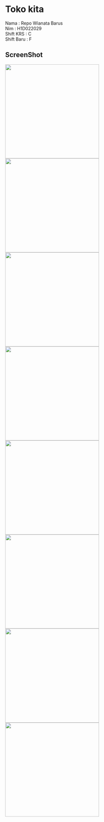 # Toko kita
Nama : Repo Wianata Barus </br>
Nim : H1D022029 </br>
Shift KRS : C </br>
Shift Baru : F </br>

## ScreenShot
<img src = "login.png" width = 300>
<img src = "registrasi.png" width = 300>
<img src = "list.png" width = 300>
<img src = "tambah.png" width = 300>
<img src = "detail.png" width = 300>
<img src = "ubah.png" width = 300>
<img src = "hapus.png" width = 300>
<img src = "logout.png" width = 300>
